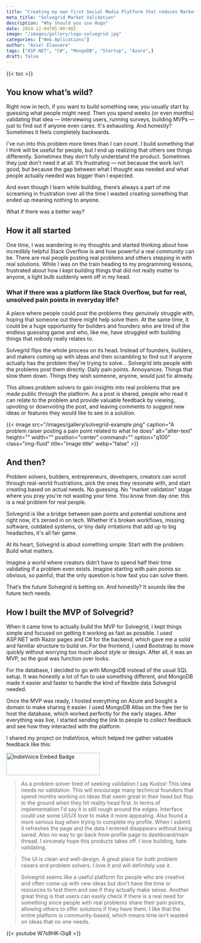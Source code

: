 ```yaml
---
title: "Creating my own first Social Media Platform that reduces Market Validation for Problem Solvers"
meta_title: "Solvegrid Market Validation"
description: "Why should you use Hugo"
date: 2024-12-04T05:00:00Z
image: "/images/gallery/logo-solvegrid.jpg"
categories: ["Web Aplications"]
author: "Asiel Elaouare"
tags: ["ASP.NET", "C#", "MongoDB", "Startup", "Azure",]
draft: false
---
```


{{< toc >}}


## You know what’s wild?

Right now in tech, if you want to build something new, you usually start by guessing what people might need. Then you spend weeks (or even months) validating that idea — interviewing users, running surveys, building MVPs — just to find out if anyone even cares. It's exhausting. And honestly? Sometimes it feels completely backwards.

I've run into this problem more times than I can count.
I build something that I think will be useful for people, but I end up realizing that others see things differently. Sometimes they don’t fully understand the product. Sometimes they just don’t need it at all.
It’s frustrating — not because the work isn’t good, but because the gap between what I thought was needed and what people actually needed was bigger than I expected.

And even though I learn while building, there’s always a part of me screaming in frustration over all the time I wasted creating something that ended up meaning nothing to anyone.

What if there was a better way?

## How it all started

One time, I was wandering in my thoughts and started thinking about how incredibly helpful Stack Overflow is and how powerful a real community can be. There are real people posting real problems and others stepping in with real solutions.
While I was on the train heading to my programming lessons, frustrated about how I kept building things that did not really matter to anyone, a light bulb suddenly went off in my head.

### What if there was a platform like Stack Overflow, but for real, unsolved pain points in everyday life?

A place where people could post the problems they genuinely struggle with, hoping that someone out there might help solve them.
At the same time, it could be a huge opportunity for builders and founders who are tired of the endless guessing game and who, like me, have struggled with building things that nobody really relates to.

Solvegrid flips the whole process on its head.
Instead of founders, builders, and makers coming up with ideas and then scrambling to find out if anyone actually has the problem they're trying to solve... Solvegrid lets people with the problems post them directly.
Daily pain points. Annoyances. Things that slow them down. Things they wish someone, anyone, would just fix already.

This allows problem solvers to gain insights into real problems that are made public through the platform. As a post is shared, people who read it can relate to the problem and provide valuable feedback by viewing, upvoting or downvoting the post, and leaving comments to suggest new ideas or features they would like to see in a solution.

{{< image src="/images/gallery/solvegrid-example.png" caption="A problem raiser posting a pain point related to what he does" alt="alter-text" height="" width="" position="center" command="" option="q100" class="img-fluid" title="image title"  webp="false" >}}


## And then?
Problem solvers, builders, entrepreneurs, developers, creators can scroll through real-world frustrations, pick the ones they resonate with, and start creating based on actual needs. No guessing. No "market validation" stage where you pray you're not wasting your time.
You know from day one: this is a real problem for real people.

Solvegrid is like a bridge between pain points and potential solutions and right now, it's zeroed in on tech. Whether it's broken workflows, missing software, outdated systems, or tiny daily irritations that add up to big headaches, it's all fair game.

At its heart, Solvegrid is about something simple:
Start with the problem. Build what matters.

Imagine a world where creators didn’t have to spend half their time validating if a problem even exists.
Imagine starting with pain points so obvious, so painful, that the only question is how fast you can solve them.

That’s the future Solvegrid is betting on.
And honestly? It sounds like the future tech needs.

## How I built the MVP of Solvegrid?

When it came time to actually build the MVP for Solvegrid, I kept things simple and focused on getting it working as fast as possible. I used ASP.NET with Razor pages and C# for the backend, which gave me a solid and familiar structure to build on. For the frontend, I used Bootstrap to move quickly without worrying too much about style or design. After all, it was an MVP, so the goal was function over looks.

For the database, I decided to go with MongoDB instead of the usual SQL setup. It was honestly a lot of fun to use something different, and MongoDB made it easier and faster to handle the kind of flexible data Solvegrid needed.

Once the MVP was ready, I hosted everything on Azure and bought a domain to make sharing it easier. I used MongoDB Atlas on the free tier to host the database, which worked perfectly for the early stages. After everything was live, I started sending the link to people to collect feedback and see how they interacted with the platform.

I shared my project on IndieVoice, which helped me gather valuable feedback like this:

<a href="https://indievoice.app/projects/solvegridio" target="_blank">
    <img src="https://1f08bbd99d1a620c734d44a7ea6c9651.cdn.bubble.io/f1732389057276x672158288395191600/featured.png" 
         alt="IndieVoice Embed Badge" 
         width="250" 
         height="60" 
style="image-rendering: -webkit-optimize-contrast; image-rendering: crisp-edges;"/>
</a>                                                                                    


> As a problem solver tired of seeking validation I say Kudos! This idea needs no validation.
This will encourage many technical founders that spend months working on ideas that seem great in their head but flop to the ground when they hit reality head first. In terms of implementation I'd say it is still rough around the edges.
Interface could use some UI/UX love to make it more appealing.
Also found a more serious bug when trying to complete my profile.
When I submit it refreshes the page and the data I entered disappears without being saved.
Also no way to go back from profile page to dashboard/main thread. I sincerely hope this products takes off. I love building, hate validating.

> The UI is clean and well-design.  A great place for both problem raisers and problem solvers. I love it and will definitely use it.

> Solvegrid seems like a useful platform for people who are creative and often come up with new ideas but don’t have the time or resources to test them and see if they actually make sense. Another great thing is that users can easily check if there is a real need for something since people with real problems share their pain points, allowing others to offer solutions if they have them. I like that the entire platform is community-based, which means time isn’t wasted on ideas that no one needs.     

                                                                                             

{{< youtube W7s9HK-l3q8 >}}
